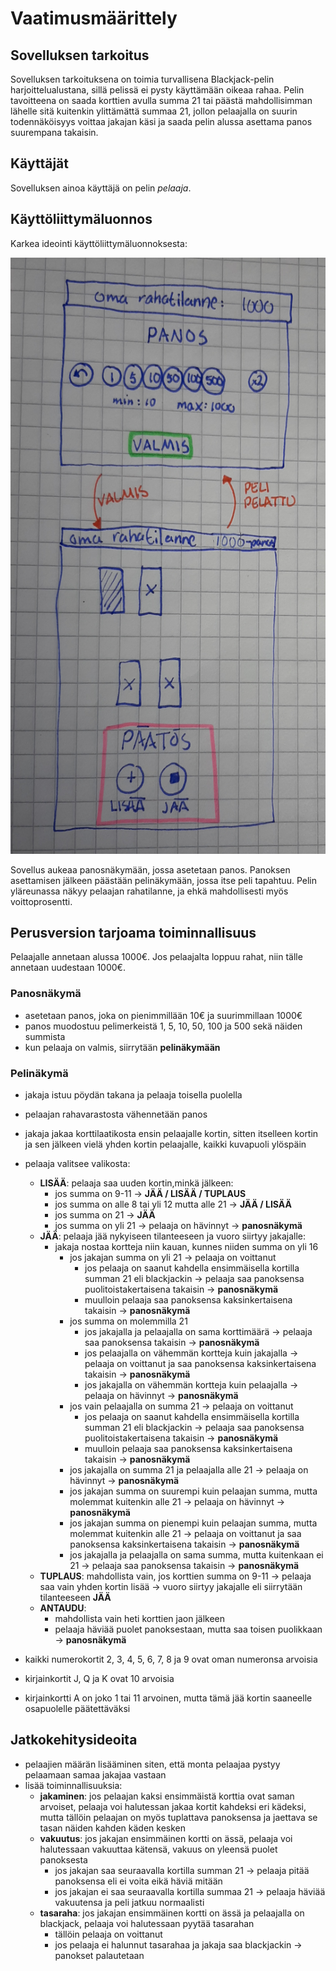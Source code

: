 # Vaatimusmäärittely
## Sovelluksen tarkoitus
Sovelluksen tarkoituksena on toimia turvallisena Blackjack-pelin harjoittelualustana, sillä pelissä ei pysty käyttämään oikeaa rahaa. Pelin tavoitteena on saada korttien avulla summa 21 tai päästä mahdollisimman lähelle sitä kuitenkin ylittämättä summaa 21, jollon pelaajalla on suurin todennäköisyys voittaa jakajan käsi ja saada pelin alussa asettama panos suurempana takaisin.

## Käyttäjät
Sovelluksen ainoa käyttäjä on pelin *pelaaja*.

## Käyttöliittymäluonnos
Karkea ideointi käyttöliittymäluonnoksesta:

<img src="https://github.com/hennaroi/ot-harjoitustyo/blob/master/dokumentaatio/K%C3%A4ytt%C3%B6liittym%C3%A4luonnos.jpg"  width="600">

Sovellus aukeaa panosnäkymään, jossa asetetaan panos. Panoksen asettamisen jälkeen päästään pelinäkymään, jossa itse peli tapahtuu. Pelin yläreunassa näkyy pelaajan rahatilanne, ja ehkä mahdollisesti myös voittoprosentti.

## Perusversion tarjoama toiminnallisuus
Pelaajalle annetaan alussa 1000€. Jos pelaajalta loppuu rahat, niin tälle annetaan uudestaan 1000€.
### Panosnäkymä
- asetetaan panos, joka on pienimmillään 10€ ja suurimmillaan 1000€
- panos muodostuu pelimerkeistä 1, 5, 10, 50, 100 ja 500 sekä näiden summista
- kun pelaaja on valmis, siirrytään __pelinäkymään__
### Pelinäkymä
- jakaja istuu pöydän takana ja pelaaja toisella puolella
- pelaajan rahavarastosta vähennetään panos
- jakaja jakaa korttilaatikosta ensin pelaajalle kortin, sitten itselleen kortin ja sen jälkeen vielä yhden kortin pelaajalle, kaikki kuvapuoli ylöspäin
- pelaaja valitsee valikosta: 
  - __LISÄÄ__: pelaaja saa uuden kortin,minkä jälkeen:
    - jos summa on 9-11 -> __JÄÄ / LISÄÄ / TUPLAUS__
    - jos summa on alle 8 tai yli 12 mutta alle 21 -> __JÄÄ / LISÄÄ__
    - jos summa on 21 -> __JÄÄ__
    - jos summa on yli 21 -> pelaaja on hävinnyt -> __panosnäkymä__
  - __JÄÄ__: pelaaja jää nykyiseen tilanteeseen ja vuoro siirtyy jakajalle:
    - jakaja nostaa kortteja niin kauan, kunnes niiden summa on yli 16
      - jos jakajan summa on yli 21 -> pelaaja on voittanut
        - jos pelaaja on saanut kahdella ensimmäisella kortilla summan 21 eli blackjackin -> pelaaja saa panoksensa puolitoistakertaisena takaisin -> __panosnäkymä__
        - muulloin pelaaja saa panoksensa kaksinkertaisena takaisin -> __panosnäkymä__
      - jos summa on molemmilla 21 
        - jos jakajalla ja pelaajalla on sama korttimäärä -> pelaaja saa panoksensa takaisin -> __panosnäkymä__
        - jos pelaajalla on vähemmän kortteja kuin jakajalla -> pelaaja on voittanut ja saa panoksensa kaksinkertaisena takaisin -> __panosnäkymä__
        - jos jakajalla on vähemmän kortteja kuin pelaajalla -> pelaaja on hävinnyt -> __panosnäkymä__
      - jos vain pelaajalla on summa 21 -> pelaaja on voittanut
        - jos pelaaja on saanut kahdella ensimmäisella kortilla summan 21 eli blackjackin -> pelaaja saa panoksensa puolitoistakertaisena takaisin -> __panosnäkymä__
        - muulloin pelaaja saa panoksensa kaksinkertaisena takaisin -> __panosnäkymä__
      - jos jakajalla on summa 21 ja pelaajalla alle 21 -> pelaaja on hävinnyt -> __panosnäkymä__
      - jos jakajan summa on suurempi kuin pelaajan summa, mutta molemmat kuitenkin alle 21 -> pelaaja on hävinnyt -> __panosnäkymä__
      - jos jakajan summa on pienempi kuin pelaajan summa, mutta molemmat kuitenkin alle 21 -> pelaaja on voittanut ja saa panoksensa kaksinkertaisena takaisin -> __panosnäkymä__
      - jos jakajalla ja pelaajalla on sama summa, mutta kuitenkaan ei 21 -> pelaaja saa panoksensa takaisin -> __panosnäkymä__
  - __TUPLAUS__: mahdollista vain, jos korttien summa on 9-11 -> pelaaja saa vain yhden kortin lisää -> vuoro siirtyy jakajalle eli siirrytään tilanteeseen __JÄÄ__
  - __ANTAUDU__: 
    - mahdollista vain heti korttien jaon jälkeen
    - pelaaja häviää puolet panoksestaan, mutta saa toisen puolikkaan -> __panosnäkymä__


- kaikki numerokortit 2, 3, 4, 5, 6, 7, 8 ja 9 ovat oman numeronsa arvoisia
- kirjainkortit J, Q ja K ovat 10 arvoisia
- kirjainkortti A on joko 1 tai 11 arvoinen, mutta tämä jää kortin saaneelle osapuolelle päätettäväksi

## Jatkokehitysideoita
- pelaajien määrän lisääminen siten, että monta pelaajaa pystyy pelaamaan samaa jakajaa vastaan
- lisää toiminnallisuuksia:
  - __jakaminen__: jos pelaajan kaksi ensimmäistä korttia ovat saman arvoiset, pelaaja voi halutessan jakaa kortit kahdeksi eri kädeksi, mutta tällöin pelaajan on myös tuplattava panoksensa ja jaettava se tasan näiden kahden käden kesken 
  - __vakuutus__: jos jakajan ensimmäinen kortti on ässä, pelaaja voi halutessaan vakuuttaa kätensä, vakuus on yleensä puolet panoksesta
    - jos jakajan saa seuraavalla kortilla summan 21 -> pelaaja pitää panoksensa eli ei voita eikä häviä mitään
    - jos jakajan ei saa seuraavalla kortilla summaa 21 -> pelaaja häviää vakuutensa ja peli jatkuu normaalisti
  - __tasaraha__: jos jakajan ensimmäinen kortti on ässä ja pelaajalla on blackjack, pelaaja voi halutessaan pyytää tasarahan
    - tällöin pelaaja on voittanut 
    - jos pelaaja ei halunnut tasarahaa ja jakaja saa blackjackin -> panokset palautetaan
